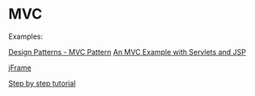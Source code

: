 # MVC

Examples:

[Design Patterns - MVC Pattern](https://www.tutorialspoint.com/design_pattern/mvc_pattern.htm)
[An MVC Example with Servlets and JSP](https://www.baeldung.com/mvc-servlet-jsp)

[jFrame](https://docs.oracle.com/javase/tutorial/uiswing/components/frame.html)

[Step by step tutorial](https://youtu.be/dTVVa2gfht8)


